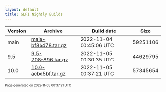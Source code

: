 ```yaml
---
layout: default
title: GLPI Nightly Builds
---
```


Version|Archive|Build date|Size
---|---|---|---
main|[main-bf8b478.tar.gz](main-bf8b478.tar.gz)|2022-11-04 00:45:06 UTC|59251106
9.5|[9.5-708c896.tar.gz](9.5-708c896.tar.gz)|2022-11-05 00:30:35 UTC|44629795
10.0|[10.0-acbd5bf.tar.gz](10.0-acbd5bf.tar.gz)|2022-11-05 00:37:21 UTC|57345654

<font size="1">Page generated on 2022-11-05 00:37:21 UTC</font>
